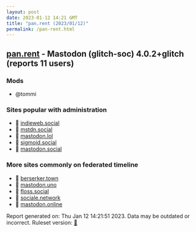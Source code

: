 ```yaml
---
layout: post
date: 2023-01-12 14:21 GMT
title: "pan.rent (2023/01/12)"
permalink: /pan-rent.html
---
```


## [pan.rent](https://pan.rent) - Mastodon (glitch-soc) 4.0.2+glitch (reports 11 users)

### Mods
 * @tommi

### Sites popular with administration

* 🐘 [indieweb.social](/indieweb-social.html)
* 🐘 [mstdn.social](/mstdn-social.html)
* 🐘 [mastodon.lol](/mastodon-lol.html)
* 🐘 [sigmoid.social](/sigmoid-social.html)
* 🐘 [mastodon.social](/mastodon-social.html)

### More sites commonly on federated timeline

* 🐘 [berserker.town](/berserker-town.html)
* 🐘 [mastodon.uno](/mastodon-uno.html)
* 🐘 [floss.social](/floss-social.html)
* 🐘 [sociale.network](/sociale-network.html)
* 🐘 [mastodon.online](/mastodon-online.html)

Report generated on: Thu Jan 12 14:21:51 2023. Data may be outdated or incorrect.
Ruleset version: [🧁](/version-cupcake)
